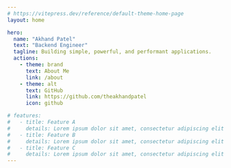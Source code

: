 ```yaml
---
# https://vitepress.dev/reference/default-theme-home-page
layout: home

hero:
  name: "Akhand Patel"
  text: "Backend Engineer"
  tagline: Building simple, powerful, and performant applications.
  actions:
    - theme: brand
      text: About Me
      link: /about
    - theme: alt
      text: GitHub
      link: https://github.com/theakhandpatel
      icon: github

# features:
#   - title: Feature A
#     details: Lorem ipsum dolor sit amet, consectetur adipiscing elit
#   - title: Feature B
#     details: Lorem ipsum dolor sit amet, consectetur adipiscing elit
#   - title: Feature C
#     details: Lorem ipsum dolor sit amet, consectetur adipiscing elit
---
```


